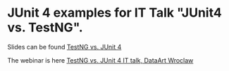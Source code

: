 # JUnit 4 examples for IT Talk "JUnit4 vs. TestNG".


Slides can be found [TestNG vs. JUnit 4](https://www.slideshare.net/oleynikandrey/testng-vs-junit)

The webinar is here [TestNG vs. JUnit 4 IT talk, DataArt Wroclaw](https://youtu.be/3C-Nu5mkyOQ?t=3189)
